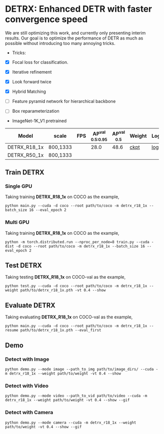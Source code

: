 # DETRX: Enhanced DETR with faster convergence speed
We are still optimizing this work, and currently only presenting interim results. Our goal is to optimize the performance of DETR as much as possible without introducing too many annoying tricks.

- Tricks:

- [x] Focal loss for classification.
- [x] Iterative refinement
- [x] Look forward twice
- [x] Hybrid Matching
- [ ] Feature pyramid network for hierarchical backbone
- [ ] Box reparameterization


- ImageNet-1K_V1 pretrained

| Model         |  scale     |  FPS  | AP<sup>val<br>0.5:0.95 | AP<sup>val<br>0.5 | Weight | Logs  |
| ------------- | ---------- | ----- | ---------------------- |  ---------------  | ------ | ----- |
| DETRX_R18_1x  |  800,1333  |       |         28.0           |         48.6      | [ckpt](https://github.com/yjh0410/ODLab/releases/download/detection_weights/detrx_r18_1x_coco.pth) | [log](https://github.com/yjh0410/ODLab/releases/download/detection_weights/DETRX-R18-1x.txt) |
| DETRX_R50_1x  |  800,1333  |       |                        |                   |  |  |


## Train DETRX
### Single GPU
Taking training **DETRX_R18_1x** on COCO as the example,
```Shell
python main.py --cuda -d coco --root path/to/coco -m detrx_r18_1x --batch_size 16 --eval_epoch 2
```

### Multi GPU
Taking training **DETRX_R18_1x** on COCO as the example,
```Shell
python -m torch.distributed.run --nproc_per_node=8 train.py --cuda -dist -d coco --root path/to/coco -m detrx_r18_1x --batch_size 16 --eval_epoch 2 
```

## Test DETRX
Taking testing **DETRX_R18_1x** on COCO-val as the example,
```Shell
python test.py --cuda -d coco --root path/to/coco -m detrx_r18_1x --weight path/to/detrx_r18_1x.pth -vt 0.4 --show 
```

## Evaluate DETRX
Taking evaluating **DETRX_R18_1x** on COCO-val as the example,
```Shell
python main.py --cuda -d coco --root path/to/coco -m detrx_r18_1x --resume path/to/detrx_r18_1x.pth --eval_first
```

## Demo
### Detect with Image
```Shell
python demo.py --mode image --path_to_img path/to/image_dirs/ --cuda -m detrx_r18_1x --weight path/to/weight -vt 0.4 --show
```

### Detect with Video
```Shell
python demo.py --mode video --path_to_vid path/to/video --cuda -m detrx_r18_1x --weight path/to/weight -vt 0.4 --show --gif
```

### Detect with Camera
```Shell
python demo.py --mode camera --cuda -m detrx_r18_1x --weight path/to/weight -vt 0.4 --show --gif
```